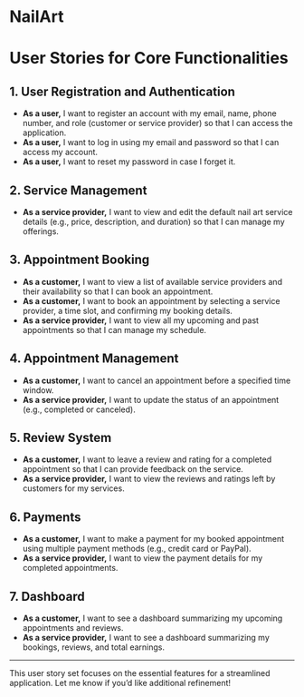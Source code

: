 # NailArt

# User Stories for Core Functionalities

## 1. User Registration and Authentication
- **As a user,** I want to register an account with my email, name, phone number, and role (customer or service provider) so that I can access the application.  
- **As a user,** I want to log in using my email and password so that I can access my account.  
- **As a user,** I want to reset my password in case I forget it.  

## 2. Service Management
- **As a service provider,** I want to view and edit the default nail art service details (e.g., price, description, and duration) so that I can manage my offerings.  

## 3. Appointment Booking
- **As a customer,** I want to view a list of available service providers and their availability so that I can book an appointment.  
- **As a customer,** I want to book an appointment by selecting a service provider, a time slot, and confirming my booking details.  
- **As a service provider,** I want to view all my upcoming and past appointments so that I can manage my schedule.  

## 4. Appointment Management
- **As a customer,** I want to cancel an appointment before a specified time window.  
- **As a service provider,** I want to update the status of an appointment (e.g., completed or canceled).  

## 5. Review System
- **As a customer,** I want to leave a review and rating for a completed appointment so that I can provide feedback on the service.  
- **As a service provider,** I want to view the reviews and ratings left by customers for my services.  

## 6. Payments
- **As a customer,** I want to make a payment for my booked appointment using multiple payment methods (e.g., credit card or PayPal).  
- **As a service provider,** I want to view the payment details for my completed appointments.  

## 7. Dashboard
- **As a customer,** I want to see a dashboard summarizing my upcoming appointments and reviews.  
- **As a service provider,** I want to see a dashboard summarizing my bookings, reviews, and total earnings.  

---

This user story set focuses on the essential features for a streamlined application. Let me know if you’d like additional refinement!
